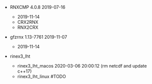 
* RNXCMP 4.0.8 2019-07-16
    * 2019-11-14
    * CRX2RNX
    * RNX2CRX
* gfzrnx 1.13-7761 2019-11-07
    * 2019-11-14



* rinex3_lht
    * rinex3_lht_macos 2020-03-06 20:00:12 (rm netcdf and update c++17)
    * rinex3_lht_linux #TODO
